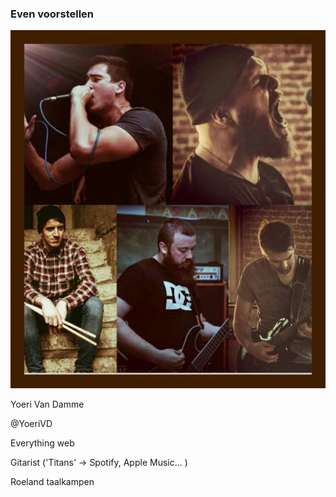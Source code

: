 ### Even voorstellen


![some image](img/profile.jpg)<!-- .element: class="right" -->


Yoeri Van Damme

@YoeriVD

Everything web

Gitarist 
('Titans' -> Spotify, Apple Music... )

Roeland taalkampen